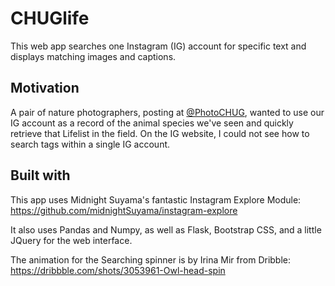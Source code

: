 # CHUGlife

This web app searches one Instagram (IG) account for specific text and displays matching images and captions.

## Motivation
A pair of nature photographers, posting at [@PhotoCHUG](www.instagram.com/photochug), wanted to use our IG account as a record of the animal species we've seen and quickly retrieve that Lifelist in the field. On the IG website, I could not see how to search tags within a single IG account.

## Built with
This app uses Midnight Suyama's fantastic Instagram Explore Module: 
https://github.com/midnightSuyama/instagram-explore

It also uses Pandas and Numpy, as well as Flask, Bootstrap CSS, and a little JQuery for the web interface.

The animation for the Searching spinner is by Irina Mir from Dribble:
https://dribbble.com/shots/3053961-Owl-head-spin
